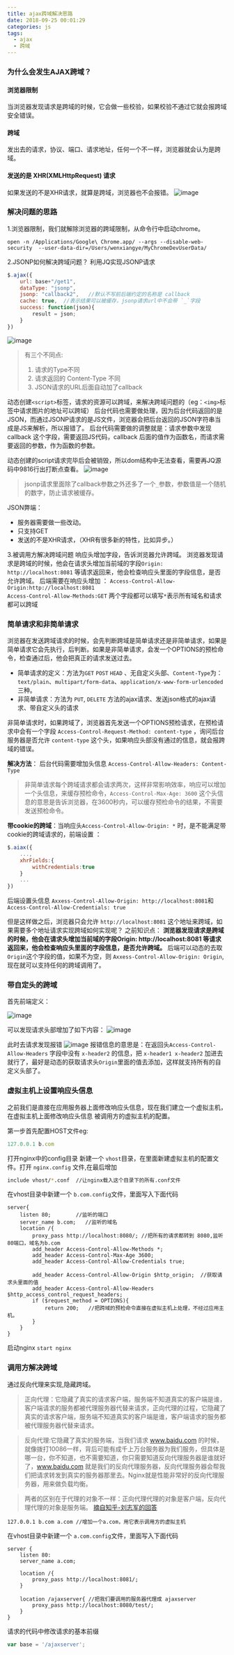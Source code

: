 ```yaml
---
title: ajax跨域解决思路
date: 2018-09-25 00:01:29
categories: js
tags:
  - ajax
  - 跨域
---
```


###  为什么会发生AJAX跨域？

#### 浏览器限制
当浏览器发现请求是跨域的时候，它会做一些校验，如果校验不通过它就会报跨域安全错误。

#### 跨域
发出去的请求，协议、端口、请求地址，任何一个不一样，浏览器就会认为是跨域。

#### 发送的是 XHR(XMLHttpRequest) 请求
如果发送的不是XHR请求，就算是跨域，浏览器也不会报错。
![image](https://wx1.sinaimg.cn/large/0073tXM5gy1fy1y79efxoj30of0533zd.jpg)

### 解决问题的思路

1.浏览器限制，我们就解除浏览器的跨域限制，从命令行中启动chrome。

`open -n /Applications/Google\ Chrome.app/ --args --disable-web-security  --user-data-dir=/Users/wenxiangye/MyChromeDevUserData/`

2.JSONP如何解决跨域问题？
利用JQ实现JSONP请求

```js
$.ajax({
	url: base+"/get1",
	dataType: "jsonp",
	jsonp: "callback2",   //默认不写前后端约定的名称是 callback
	cache: true,  //表示结果可以被缓存，jsonp请求url中不会带 `_`字段
	success: function(json){
		result = json;
	}
})
```
![image](https://ws2.sinaimg.cn/large/0073tXM5gy1fy1y72cqo9j30o605w75f.jpg)
> 有三个不同点:
> 1. 请求的Type不同
> 2. 请求返回的 Content-Type 不同
> 3. JSON请求的URL后面自动加了callback  

动态创建`<script>`标签，请求的资源可以跨域，来解决跨域问题的（eg：`<img>`标签中请求图片的地址可以跨域）
后台代码也需要做处理，因为后台代码返回的是JSON，而通过JSONP请求的是JS文件，浏览器会把后台返回的JSON字符串当成是JS来解析，所以报错了。
后台代码需要做的调整就是：请求参数中发现callback 这个字段，需要返回JS代码，callback 后面的值作为函数名，而请求需要返回的参数，作为函数的参数。

动态创建的script请求完毕后会被销毁，所以dom结构中无法查看，需要再JQ源码中9816行出打断点查看。
![image](https://ws3.sinaimg.cn/large/0073tXM5gy1fy1xvns480j30jz08swfo.jpg)
> jsonp请求里面除了callback参数之外还多了一个`_`参数，参数值是一个随机的数字，防止请求被缓存。

JSON弊端：

- 服务器需要做一些改动。
- 只支持GET
- 发送的不是XHR请求，（XHR有很多新的特性，比如异步。）


3.被调用方解决跨域问题
响应头增加字段，告诉浏览器允许跨域。
浏览器发现请求是跨域的时候，他会在请求头增加当前域的字段`Origin: http://localhost:8081` 等请求返回来，他会检查响应头里面的字段信息，是否允许跨域。
后端需要在响应头增加 ：
`Access-Control-Allow-Origin:http://localhost:8081`   
`Access-Control-Allow-Methods:GET`
两个字段都可以填写`*`表示所有域名和请求都可以跨域

### 简单请求和非简单请求
浏览器在发送跨域请求的时候，会先判断跨域是简单请求还是非简单请求，如果是简单请求它会先执行，后判断。如果是非简单请求，会发一个OPTIONS的预检命令，检查通过后，他会把真正的请求发送过去。

- 简单请求的定义：方法为`GET` `POST` `HEAD` 、无自定义头部、`Content-Type`为：`text/plain`、`multipart/form-data`、`application/x-www-form-urlencoded` 三种。
- 非简单请求：方法为 `PUT`, `DELETE` 方法的ajax请求、发送json格式的ajax请求、带自定义头的请求

非简单请求时，如果跨域了，浏览器首先发送一个OPTIONS预检请求，在预检请求中会有一个字段  `Access-Control-Request-Method: content-type` ，询问后台服务器是否允许 `content-type` 这个头，如果响应头部没有通过的信息，就会报跨域的错误。

**解决方法**： 后台代码需要增加头信息 `Access-Control-Allow-Headers: Content-Type`

> 非简单请求每个跨域请求都会请求两次，这样非常影响效率，响应可以增加一个头信息，来缓存预检命令，`Access-Control-Max-Age: 3600` 这个头信息的意思是告诉浏览器，在3600秒内，可以缓存预检命令的结果，不需要发送预检命令。

**带cookie的跨域**：当响应头`Access-Control-Allow-Origin: *` 时，是不能满足带cookie的跨域请求的，前端设置 ：

```js
$.aiax({
	...,
	xhrFields:{
		withCredentials:true
	}
    ...
})
```

后端设置头信息 `Axxess-Control-Allow-Origin: http://localhost:8081`和`Access-Control-Allow-Credentials: true`

但是这样做之后，浏览器只会允许 `http://localhost:8081` 这个地址来跨域，如果需要多个地址请求实现跨域如何实现呢？
之前知识点： **浏览器发现请求是跨域的时候，他会在请求头增加当前域的字段Origin: http://localhost:8081 等请求返回来，他会检查响应头里面的字段信息，是否允许跨域。**
后端可以动态的去取 `Origin`这个字段的值，如果不为空，则 `Axxess-Control-Allow-Origin: Origin`,现在就可以支持任何的跨域调用了。

### 带自定头的跨域

首先前端定义：

![image](https://ws2.sinaimg.cn/large/0073tXM5gy1fy1xwidx7wj30dh083dgg.jpg)

可以发现请求头部增加了如下内容：
![image](https://ws1.sinaimg.cn/large/0073tXM5gy1fy1y5sjavrj30f805njs6.jpg)

此时去请求发现报错
![image](https://wx3.sinaimg.cn/large/0073tXM5gy1fy1y0hz45pj30od02974p.jpg)
报错信息的意思是：在返回头`Access-Control-Allow-Headers` 字段中没有 `x-header2` 的信息，把 `x-header1 x-header2` 加进去就行了，最好是动态的获取请求头`Origin`里面的值去添加，这样就支持所有的自定义头部了。

### 虚拟主机上设置响应头信息
之前我们是直接在应用服务器上面修改响应头信息，现在我们建立一个虚拟主机，在虚拟主机上面修改响应头信息
被调用方的虚拟主机的配置。

第一步首先配置HOST文件eg:

```js
127.0.0.1 b.com  
```
打开nginx中的config目录 新建一个 `vhost`目录，在里面新建虚拟主机的配置文件。打开 `nginx.config` 文件,在最后增加

```bash
include vhost/*.conf  //让nginx载入这个目录下的所有.conf文件
```

在vhost目录中新建一个 `b.com.config`文件，里面写入下面代码

```
server{
    listen 80;        //监听的端口
    server_name b.com;   //监听的域名
    location /{
        proxy_pass http://localhost:8080/; //把所有的请求都转到 8080,监听80端口，域名为b.com
        add_header Access-Control-Allow-Methods *;
        add_header Access-Control-Max-Age 3600;
        add_header Access-Control-Allow-Credentials true;

        add_header Access-Control-Allow-Origin $http_origin;  //获取请求头里面的值
        add_header Access-Control-Allow-Headers $http_access_control_request_headers;
        if ($request_method = OPTIONS){
            return 200;   //把跨域的预检命令直接在虚拟主机上处理，不经过应用主机。
        }
    }
}
```

启动nginx `start nginx`

### 调用方解决跨域

通过反向代理来实现,隐藏跨域。

> 正向代理：它隐藏了真实的请求客户端，服务端不知道真实的客户端是谁，客户端请求的服务都被代理服务器代替来请求，正向代理的过程，它隐藏了真实的请求客户端，服务端不知道真实的客户端是谁，客户端请求的服务都被代理服务器代替来请求。

> 反向代理:它隐藏了真实的服务端，当我们请求 www.baidu.com 的时候，就像拨打10086一样，背后可能有成千上万台服务器为我们服务，但具体是哪一台，你不知道，也不需要知道，你只需要知道反向代理服务器是谁就好了，www.baidu.com 就是我们的反向代理服务器，反向代理服务器会帮我们把请求转发到真实的服务器那里去。Nginx就是性能非常好的反向代理服务器，用来做负载均衡。

> 两者的区别在于代理的对象不一样：正向代理代理的对象是客户端，反向代理代理的对象是服务端。
> [摘自知乎-刘志军的回答](https://www.zhihu.com/question/24723688)


```
127.0.0.1 b.com a.com //增加一个a.com，用它表示调用方的虚拟主机
```

在vhost目录中新建一个 `a.com.config`文件，里面写入下面代码

```
server {
    listen 80:
    server_name a.com;

    location /{
        proxy_pass http://localhost:8081/;
    }

    location /ajaxserver{ //把我们要调用的服务器代理成 ajaxserver
        proxy_pass http://localhost:8080/test/; 
    }
}
```

请求的代码中修改请求的基本前缀

```js
var base = '/ajaxserver';
```
